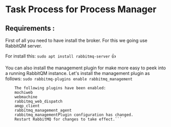 # Task Process for Process Manager
## Requirements :
First of all you need to have install the broker. For this we going use RabbitQM server.

For install this: ```sudo apt install rabbitmq-server``` :+1:

You can also install the management plugin for make more easy to peek into a running RabbitQM instance. Let's install the management plugin as follows: 
```sudo rabbitmq-plugins enable rabbitmq_management``` 

```
    The following plugins have been enabled:  
    mochiweb  
    webmachine  
    rabbitmq_web_dispatch  
    amqp_client  
    rabbitmq_management_agent  
    rabbitmq_managementPlugin configuration has changed. 
    Restart RabbitMQ for changes to take effect.```


